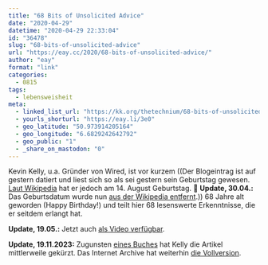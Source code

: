 ```yaml
---
title: "68 Bits of Unsolicited Advice"
date: "2020-04-29"
datetime: "2020-04-29 22:33:04"
id: "36478"
slug: "68-bits-of-unsolicited-advice"
url: "https://eay.cc/2020/68-bits-of-unsolicited-advice/"
author: "eay"
format: "link"
categories:
  - 0815
tags:
  - lebensweisheit
meta:
  - linked_list_url: "https://kk.org/thetechnium/68-bits-of-unsolicited-advice/"
  - yourls_shorturl: "https://eay.li/3e0"
  - geo_latitude: "50.973914205164"
  - geo_longitude: "6.6829242642792"
  - geo_public: "1"
  - _share_on_mastodon: "0"
---
```


Kevin Kelly, u.a. Gründer von Wired, ist vor kurzem ((Der Blogeintrag ist auf gestern datiert und liest sich so als sei gestern sein Geburtstag gewesen. [Laut Wikipedia](https://en.wikipedia.org/wiki/Kevin_Kelly_(editor)) hat er jedoch am 14. August Geburtstag. 🤔 **Update, 30.04.:** Das Geburtsdatum wurde nun [aus der Wikipedia entfernt](https://en.wikipedia.org/wiki/Special:MobileDiff/953965145).)) 68 Jahre alt geworden (Happy Birthday!) und teilt hier 68 lesenswerte Erkenntnisse, die er seitdem erlangt hat.

**Update, 19.05.:** Jetzt auch [als Video verfügbar](https://youtu.be/Zz70rcguxwk).

**Update, 19.11.2023:** Zugunsten [eines Buches](https://www.amazon.de/exec/obidos/ASIN/0593654528/eayznet-21) hat Kelly die Artikel mittlerweile gekürzt. Das Internet Archive hat weiterhin [die Vollversion](https://web.archive.org/web/20200502060229/https://kk.org/thetechnium/68-bits-of-unsolicited-advice/).
